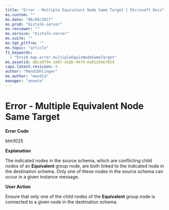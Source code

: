 ```yaml
---
title: "Error - Multiple Equivalent Node Same Target | Microsoft Docs"
ms.custom: ""
ms.date: "06/08/2017"
ms.prod: "biztalk-server"
ms.reviewer: ""
ms.service: "biztalk-server"
ms.suite: ""
ms.tgt_pltfrm: ""
ms.topic: "article"
f1_keywords: 
  - "bts10.map.error.multipleEquivNodeSameTarget"
ms.assetid: d8ca9f94-1d87-41bb-9479-6a01a5b6702d
caps.latest.revision: 5
author: "MandiOhlinger"
ms.author: "mandia"
manager: "anneta"
---
```

# Error - Multiple Equivalent Node Same Target
**Error Code**  
  
 btm1025  
  
 **Explanation**  
  
 The indicated nodes in the source schema, which are conflicting child nodes of an **Equivalent** group node, are both linked to the indicated node in the destination schema. Only one of these nodes in the source schema can occur in a given instance message.  
  
 **User Action**  
  
 Ensure that only one of the child nodes of the **Equivalent** group node is connected to a given node in the destination schema.